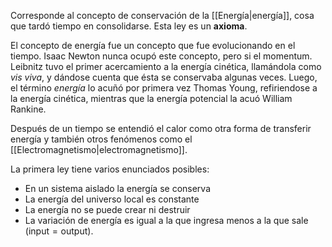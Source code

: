 
Corresponde al concepto de conservación de la [[Energía|energía]], cosa que tardó tiempo en consolidarse. Esta ley es un **axioma**. 

El concepto de energía fue un concepto que fue evolucionando en el tiempo. Isaac Newton nunca ocupó este concepto, pero si el momentum. Leibnitz tuvo el primer acercamiento a la energía cinética, llamándola como *vis viva*, y dándose cuenta que ésta se conservaba algunas veces. Luego, el término *energía* lo acuñó por primera vez Thomas Young, refiriendose a la energía cinética, mientras que la energía potencial la acuó William Rankine. 

Después de un tiempo se entendió el calor como otra forma de transferir energía y también otros fenómenos como el [[Electromagnetismo|electromagnetismo]]. 

La primera ley tiene varios enunciados posibles: 

- En un sistema aislado la energía se conserva 
- La energía del universo local es constante 
- La energía no se puede crear ni destruir 
- La variación de energía es igual a la que ingresa menos a la que sale ($\text{input}=\text{output}$). 